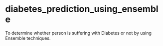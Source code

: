 # diabetes_prediction_using_ensemble
To determine whether person is suffering with Diabetes or not  by using Ensemble techniques.


